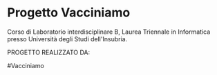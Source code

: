 # Progetto Vacciniamo
Corso di Laboratorio interdisciplinare B, Laurea Triennale in Informatica presso Università degli Studi dell'Insubria.

PROGETTO REALIZZATO DA:


#Vacciniamo
